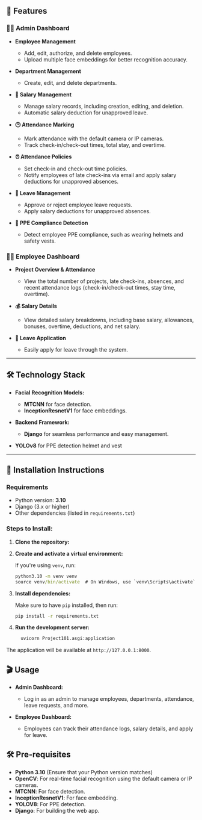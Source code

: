 
## 🚀 **Features**

### **👨‍💼 Admin Dashboard**

- **Employee Management**  
  - Add, edit, authorize, and delete employees.
  - Upload multiple face embeddings for better recognition accuracy.
  
- **Department Management**  
  - Create, edit, and delete departments.

- **💸 Salary Management**  
  - Manage salary records, including creation, editing, and deletion.
  - Automatic salary deduction for unapproved leave.

- **🕒 Attendance Marking**  
  - Mark attendance with the default camera or IP cameras.
  - Track check-in/check-out times, total stay, and overtime.


- **⏰ Attendance Policies**  
  - Set check-in and check-out time policies.
  - Notify employees of late check-ins via email and apply salary deductions for unapproved absences.

- **🌴 Leave Management**  
  - Approve or reject employee leave requests.
  - Apply salary deductions for unapproved absences.

- **🦺 PPE Compliance Detection**  
  - Detect employee PPE compliance, such as wearing helmets and safety vests.


### **👩‍💻 Employee Dashboard**

- **Project Overview & Attendance**  
  - View the total number of projects, late check-ins, absences, and recent attendance logs (check-in/check-out times, stay time, overtime).
  
- **💰 Salary Details**  
  - View detailed salary breakdowns, including base salary, allowances, bonuses, overtime, deductions, and net salary.

- **📅 Leave Application**  
  - Easily apply for leave through the system.

---

## 🛠️ **Technology Stack**

- **Facial Recognition Models:**
  - **MTCNN** for face detection.
  - **InceptionResnetV1** for face embeddings.

- **Backend Framework:**
  - **Django** for seamless performance and easy management.
- **YOLOv8** for PPE detection helmet and vest
---

## 📝 **Installation Instructions**

### **Requirements**
- Python version: **3.10**
- Django (3.x or higher)
- Other dependencies (listed in `requirements.txt`)

### **Steps to Install:**

1. **Clone the repository:**

2. **Create and activate a virtual environment:**

   If you're using `venv`, run:

   ```cmd 
   python3.10 -m venv venv
   source venv/bin/activate  # On Windows, use `venv\Scripts\activate`
   ```

3. **Install dependencies:**

   Make sure to have `pip` installed, then run:

   ```cmd
   pip install -r requirements.txt
   ```


4. **Run the development server:**

   ```bash
     uvicorn Project101.asgi:application
   ``` 
The application will be available at `http://127.0.0.1:8000`.

## 🎬 **Usage**

- **Admin Dashboard:**
  - Log in as an admin to manage employees, departments, attendance, leave requests, and more.

- **Employee Dashboard:**
  - Employees can track their attendance logs, salary details, and apply for leave.


## 🛠️ **Pre-requisites**

- **Python 3.10** (Ensure that your Python version matches)
- **OpenCV**: For real-time facial recognition using the default camera or IP cameras.
- **MTCNN**: For face detection.
- **InceptionResnetV1**: For face embedding.
- **YOLOV8**: For PPE detection.
- **Django**: For building the web app.


